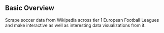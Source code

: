 ## Basic Overview
Scrape soccer data from Wikipedia across tier 1 European Football Leagues and make interactive as well as interesting data visualizations from it. 
